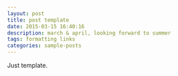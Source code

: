 ```yaml
---
layout: post
title: post template
date: 2015-03-15 16:40:16
description: march & april, looking forward to summer
tags: formatting links
categories: sample-posts
---
```


Just template.